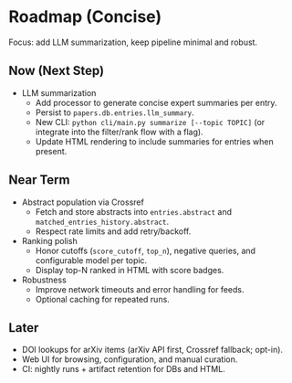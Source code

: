# Roadmap (Concise)

Focus: add LLM summarization, keep pipeline minimal and robust.

## Now (Next Step)
- LLM summarization
  - Add processor to generate concise expert summaries per entry.
  - Persist to `papers.db.entries.llm_summary`.
  - New CLI: `python cli/main.py summarize [--topic TOPIC]` (or integrate into the filter/rank flow with a flag).
  - Update HTML rendering to include summaries for entries when present.

## Near Term
- Abstract population via Crossref
  - Fetch and store abstracts into `entries.abstract` and `matched_entries_history.abstract`.
  - Respect rate limits and add retry/backoff.
- Ranking polish
  - Honor cutoffs (`score_cutoff`, `top_n`), negative queries, and configurable model per topic.
  - Display top-N ranked in HTML with score badges.
- Robustness
  - Improve network timeouts and error handling for feeds.
  - Optional caching for repeated runs.

## Later
- DOI lookups for arXiv items (arXiv API first, Crossref fallback; opt-in).
- Web UI for browsing, configuration, and manual curation.
- CI: nightly runs + artifact retention for DBs and HTML.
